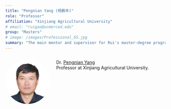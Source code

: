 ```yaml
---
title: "Pengnian Yang (杨鹏年)"
role: "Professor"
affiliation: "Xinjiang Agricultural University"
# email: "ruigao@ucmerced.edu"
group: "Masters"
# image: /images/Professional_GS.jpg
summary: "The main mentor and supervisor for Rui's master-degree program."
---
```


<div style="display: flex; align-items: flex-start; gap: 20px; margin-bottom: 20px;">

  <img src="/images/People/pengnian-yang.jpg" alt="Pengnian Yang"
       style="width: 140px; height: 140px; object-fit: cover; border-radius: 50%; flex-shrink: 0;">

  <div>
    <p>Dr. <a href="https://www.researchgate.net/profile/Pengnian-Yang" target="_blank">Pengnian Yang</a><br>Professor at Xinjiang Agricultural University.</p>
  </div>

</div>